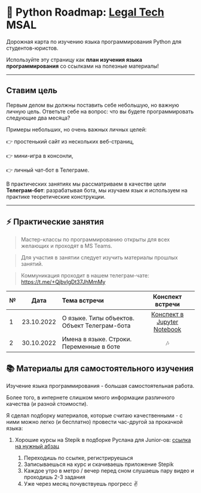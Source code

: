 # :snake: Python Roadmap: [Legal Tech](https://t.me/legaltechmsal) MSAL
Дорожная карта по изучению языка программирования Python для студентов-юристов.    

Используйте эту страницу как __план изучения языка программирования__ со ссылками на полезные материалы!

----

## Ставим цель 
Первым делом вы должны поставить себе небольшую, но важную личную цель. Ответьте себе на вопрос: что вы будете программировать следующие два месяца?

Примеры небольших, но очень важных личных целей:

👉 простенький сайт из нескольких веб-страниц, 

👉 мини-игра в консонли,   

👉 личный чат-бот в Телеграме.

В практических занятиях мы рассматриваем в качестве цели **Телеграм-бот**: разрабатывая бота, мы изучаем язык и используем на практике теоретические конструкции.

----

## :zap: Практические занятия
> Мастер-классы по программированию открыты для всех желающих и проходят в MS Teams.   


> Для участия в занятии следует изучить материалы прошлых занятий.    


> Коммуникация проходит в нашем телеграм-чате: https://t.me/+QjbvIgDt37JhMmMy

| №   | Дата         | Тема встречи | Конспект встречи | 
|:----|:------------:|:---------------------------------------| :------------:|
| 1 | 23.10.2022 | О языке. Типы объектов. Объект Телеграм-бота | [Конспект в Jupyter Notebook](https://github.com/yuramayer/msal_python_roadmap/blob/main/python%20summary/first_lesson.ipynb) |
| 2 | 30.10.2022 | Имена в языке. Строки. Переменные в боте | :notes: | 

## :books: Материалы для самостоятельного изучения
Изучение языка программирования - большая самостоятельная работа. 

Более того, в интернете слишком много информации различного качества (и разной стоимости). 

Я сделал подборку материалов, которые считаю качественными - с ними можно легко (и бесплатно) провести час-другой за прокачкой языка:

1. Хорошие курсы на Stepik в подборке Руслана для Junior-ов: [ссылка на нужный абзац](https://github.com/GnuriaN/Python-Roadmap#junior)

    1. Переходишь по ссылке, регистрируешься
    2. Записываешься на курс и скачиваешь приложение Stepik
    3. Каждое утро в метро / вечер перед сном слушаешь пару видео и проходишь 2-3 задания
    4. Уже через месяц почувствуешь прогресс :v:









